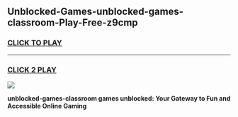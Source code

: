 
## Unblocked-Games-unblocked-games-classroom-Play-Free-z9cmp
<h3>
<a href="https://premium76.site?title=unblocked-games-classroom&ref=23A">CLICK TO PLAY</a></h3>
<hr>

<h3>
<a href="https://premium76.site?title=unblocked-games-classroom&ref=23A">CLICK 2 PLAY</a>
  
</h3>

<a href="https://premium76.site?title=unblocked-games-classroom&ref=23A"><img src="https://clearcache.store/games.png"></a>


**unblocked-games-classroom games unblocked: Your Gateway to Fun and Accessible Online Gaming**
